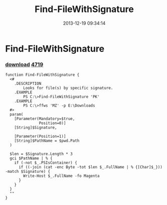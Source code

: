﻿---
pid:            4718
parent:         0
children:       4719
poster:         greg zakharov
title:          Find-FileWithSignature
date:           2013-12-19 09:34:14
description:    
format:         posh
---

# Find-FileWithSignature

### [download](4718.ps1)  [4719](4719.md)



```posh
function Find-FileWithSignature {
  <#
    .DESCRIPTION
        Looks for file(s) by specific signature.
    .EXAMPLE
        PS C:\>Find-FileWithSignature 'PK'
    .EXAMPLE
        PS C:\>ffws 'MZ' -p E:\Downloads
  #>
  param(
    [Parameter(Mandatory=$true,
               Position=0)]
    [String]$Signature,
    
    [Parameter(Position=1)]
    [String]$PathName = $pwd.Path
  )
  
  $len = $Signature.Length * 3
  gci $PathName | % {
    if (-not $_.PSIsContainer) {
      if ((-join (cat -enc Byte -tot $len $_.FullName | % {[Char]$_})) -match $Signature) {
        Write-Host $_.FullName -fo Magenta
      }
    }
  }
  ""
}
```
